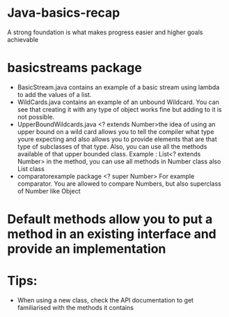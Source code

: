 # Java-basics-recap
A strong foundation is what makes progress easier and higher goals achievable

# basicstreams package
- BasicStream.java contains an example of a basic stream using lambda to add the values of a list. <understanded>
- WildCards.java contains an example of an unbound Wildcard. You can see that creating it with any type of object works fine but adding to it is not possible.
- UpperBoundWildcards.java <? extends Number>the idea of using an upper bound on a wild card allows you to tell the compiler what type youre expecting and also allows you to provide elements that are that type of subclasses of that type.
Also, you can use all the methods available of that upper bounded class. 
Example : 
List<? extends Number>
in the method, you can use all methods in Number class also List class
- comparatorexample package <? super Number> For example comparator. You are allowed to compare Numbers, but also superclass of Number like Object

# Default methods allow you to put a method in an existing interface and provide an implementation

# Tips:
- When using a new class, check the API documentation to get familiarised with the methods it contains
